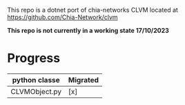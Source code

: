 This repo is a dotnet port of chia-networks CLVM located at https://github.com/Chia-Network/clvm

**This repo is not currently in a working state 17/10/2023**

# Progress
| python classe   | Migrated |
| -------- | ------- |
| CLVMObject.py  | [x]    |

